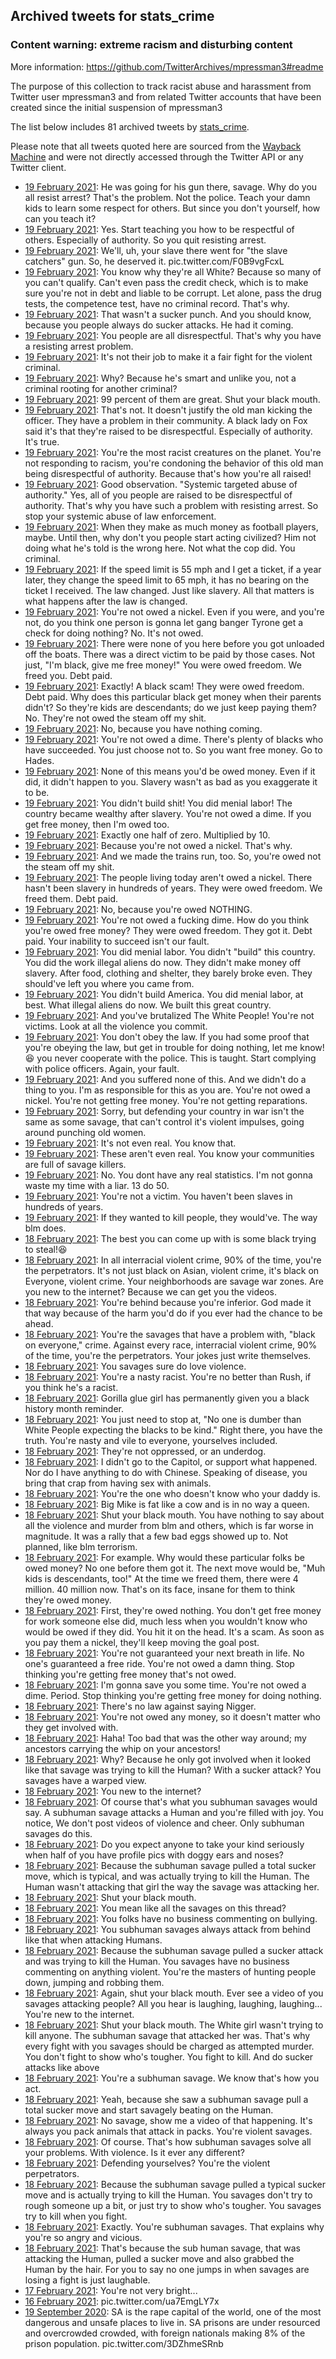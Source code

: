 ## Archived tweets for stats_crime
### Content warning: extreme racism and disturbing content
More information: https://github.com/TwitterArchives/mpressman3#readme

The purpose of this collection to track racist abuse and harassment from Twitter user mpressman3 and from related Twitter accounts that have been created since the initial suspension of mpressman3

The list below includes 81 archived tweets by
[stats_crime](https://twitter.com/stats_crime).



Please note that all tweets quoted here are sourced from the
[Wayback Machine](https://web.archive.org) and were not directly accessed through the Twitter API or
any Twitter client.



* [19 February 2021](https://web.archive.org/web/20210219123816/https://twitter.com/stats_crime/status/1362743223106609161): He was going for his gun there, savage. Why do you all resist arrest? That's the problem. Not the police. Teach your damn kids to learn some respect for others. But since you don't yourself, how can you teach it?
* [19 February 2021](https://web.archive.org/web/20210219123822/https://twitter.com/stats_crime/status/1362742757119426563): Yes. Start teaching you how to be respectful of others. Especially of authority. So you quit resisting arrest.
* [19 February 2021](https://web.archive.org/web/20210219123531/https://twitter.com/stats_crime/status/1362742476319186944): We'll, uh, your slave there went for "the slave catchers" gun. So, he deserved it. pic.twitter.com/F0B9vgFcxL
* [19 February 2021](https://web.archive.org/web/20210219123728/https://twitter.com/stats_crime/status/1362742233158606855): You know why they're all White? Because so many of you can't qualify. Can't even pass the credit check, which is to make sure you're not in debt and liable to be corrupt. Let alone, pass the drug tests, the competence test, have no criminal record. That's why.
* [19 February 2021](https://web.archive.org/web/20210219123108/https://twitter.com/stats_crime/status/1362741456616779781): That wasn't a sucker punch. And you should know, because you people always do sucker attacks. He had it coming.
* [19 February 2021](https://web.archive.org/web/20210219122900/https://twitter.com/stats_crime/status/1362740815030853633): You people are all disrespectful. That's why you have a resisting arrest problem.
* [19 February 2021](https://web.archive.org/web/20210219122716/https://twitter.com/stats_crime/status/1362740510360809476): It's not their job to make it a fair fight for the violent criminal.
* [19 February 2021](https://web.archive.org/web/20210219122704/https://twitter.com/stats_crime/status/1362740241191346180): Why? Because he's smart and unlike you, not a criminal rooting for another criminal?
* [19 February 2021](https://web.archive.org/web/20210219123223/https://twitter.com/stats_crime/status/1362740042410692610): 99 percent of them are great. Shut your black mouth.
* [19 February 2021](https://web.archive.org/web/20210219122639/https://twitter.com/stats_crime/status/1362739763611074561): That's not. It doesn't justify the old man kicking the officer. They have a problem in their community. A black lady on Fox said it's that they're raised to be disrespectful. Especially of authority. It's true.
* [19 February 2021](https://web.archive.org/web/20210219122452/https://twitter.com/stats_crime/status/1362739367316516864): You're the most racist creatures on the planet. You're not responding to racism, you're condoning the behavior of this old man being disrespectful of authority. Because that's how you're all raised!
* [19 February 2021](https://web.archive.org/web/20210219122201/https://twitter.com/stats_crime/status/1362738883016933376): Good observation. "Systemic targeted abuse of authority." Yes, all of you people are raised to be disrespectful of authority. That's why you have such a problem with resisting arrest. So stop your systemic abuse of law enforcement.
* [19 February 2021](https://web.archive.org/web/20210219121755/https://twitter.com/stats_crime/status/1362738082685083655): When they make as much money as football players, maybe. Until then, why don't you people start acting civilized? Him not doing what he's told is the wrong here. Not what the cop did. You criminal.
* [19 February 2021](https://web.archive.org/web/20210219121355/https://twitter.com/stats_crime/status/1362737080913248257): If the speed limit is 55 mph and I get a ticket, if a year later, they change the speed limit to 65 mph, it has no bearing on the ticket I received. The law changed. Just like slavery. All that matters is what happens after the law is changed.
* [19 February 2021](https://web.archive.org/web/20210219121155/https://twitter.com/stats_crime/status/1362736156526452742): You're not owed a nickel. Even if you were, and you're not, do you think one person is gonna let gang banger Tyrone get a check for doing nothing? No. It's not owed.
* [19 February 2021](https://web.archive.org/web/20210219120147/https://twitter.com/stats_crime/status/1362733777747861507): There were none of you here before you got unloaded off the boats. There was a direct victim to be paid by those cases. Not just, "I'm black, give me free money!" You were owed freedom. We freed you. Debt paid.
* [19 February 2021](https://web.archive.org/web/20210219115829/https://twitter.com/stats_crime/status/1362732992377090048): Exactly! A black scam! They were owed freedom. Debt paid. Why does this particular black get money when their parents didn't? So they're kids are descendants; do we just keep paying them? No. They're not owed the steam off my shit.
* [19 February 2021](https://web.archive.org/web/20210219115452/https://twitter.com/stats_crime/status/1362732324832575488): No, because you have nothing coming.
* [19 February 2021](https://web.archive.org/web/20210219115506/https://twitter.com/stats_crime/status/1362732179743264771): You're not owed a dime. There's plenty of blacks who have succeeded. You just choose not to. So you want free money. Go to Hades.
* [19 February 2021](https://web.archive.org/web/20210219115240/https://twitter.com/stats_crime/status/1362731787001212928): None of this means you'd be owed money. Even if it did, it didn't happen to you. Slavery wasn't as bad as you exaggerate it to be.
* [19 February 2021](https://web.archive.org/web/20210219115058/https://twitter.com/stats_crime/status/1362731281948303364): You didn't build shit! You did menial labor! The country became wealthy after slavery. You're not owed a dime. If you get free money, then I'm owed too.
* [19 February 2021](https://web.archive.org/web/20210219115015/https://twitter.com/stats_crime/status/1362730827923226625): Exactly one half of zero. Multiplied by 10.
* [19 February 2021](https://web.archive.org/web/20210219114817/https://twitter.com/stats_crime/status/1362730633106255873): Because you're not owed a nickel. That's why.
* [19 February 2021](https://web.archive.org/web/20210219114724/https://twitter.com/stats_crime/status/1362730338703859713): And we made the trains run, too. So, you're owed not the steam off my shit.
* [19 February 2021](https://web.archive.org/web/20210219114558/https://twitter.com/stats_crime/status/1362730077625188355): The people living today aren't owed a nickel. There hasn't been slavery in hundreds of years. They were owed freedom. We freed them. Debt paid.
* [19 February 2021](https://web.archive.org/web/20210219114335/https://twitter.com/stats_crime/status/1362729467911806977): No, because you're owed NOTHING.
* [19 February 2021](https://web.archive.org/web/20210219114308/https://twitter.com/stats_crime/status/1362729337603129344): You're not owed a fucking dime. How do you think you're owed free money? They were owed freedom. They got it. Debt paid. Your inability to succeed isn't our fault.
* [19 February 2021](https://web.archive.org/web/20210219113958/https://twitter.com/stats_crime/status/1362728511677595650): You did menial labor. You didn't "build" this country. You did the work illegal aliens do now. They didn't make money off slavery. After food, clothing and shelter, they barely broke even. They should've left you where you came from.
* [19 February 2021](https://web.archive.org/web/20210219113717/https://twitter.com/stats_crime/status/1362727864425205760): You didn't build America. You did menial labor, at best. What illegal aliens do now. We built this great country.
* [19 February 2021](https://web.archive.org/web/20210219113455/https://twitter.com/stats_crime/status/1362727336412643331): And you've brutalized The White People! You're not victims. Look at all the violence you commit.
* [19 February 2021](https://web.archive.org/web/20210219113345/https://twitter.com/stats_crime/status/1362726899802398722): You don't obey the law. If you had some proof that you're obeying the law, but get in trouble for doing nothing, let me know!😆 you never cooperate with the police. This is taught. Start complying with police officers. Again, your fault.
* [19 February 2021](https://web.archive.org/web/20210219113107/https://twitter.com/stats_crime/status/1362726308854325249): And you suffered none of this. And we didn't do a thing to you. I'm as responsible for this as you are. You're not owed a nickel. You're not getting free money. You're not getting reparations.
* [19 February 2021](https://web.archive.org/web/20210219055752/https://twitter.com/stats_crime/status/1362642512184229889): Sorry, but defending your country in war isn't the same as some savage,  that can't control it's violent impulses, going around punching old women.
* [19 February 2021](https://web.archive.org/web/20210219055637/https://twitter.com/stats_crime/status/1362642173255114752): It's not even real. You know that.
* [19 February 2021](https://web.archive.org/web/20210219055619/https://twitter.com/stats_crime/status/1362642054250172417): These aren't even real. You know your communities are full of savage killers.
* [19 February 2021](https://web.archive.org/web/20210219055456/https://twitter.com/stats_crime/status/1362641761294819328): No. You dont have any real statistics. I'm not gonna waste my time with a liar. 13 do 50.
* [19 February 2021](https://web.archive.org/web/20210219055357/https://twitter.com/stats_crime/status/1362641499024932865): You're not a victim. You haven't been slaves in hundreds of years.
* [19 February 2021](https://web.archive.org/web/20210219055304/https://twitter.com/stats_crime/status/1362641276055801856): If they wanted to kill people, they would've. The way blm does.
* [18 February 2021](https://web.archive.org/web/20210219075643/https://twitter.com/stats_crime/status/1362309982855843840): The best you can come up with is some black trying to steal!😆
* [18 February 2021](https://web.archive.org/web/20210219075528/https://twitter.com/stats_crime/status/1362309695072067584): In all interracial violent crime, 90% of the time, you're the perpetrators. It's not just black on Asian, violent crime, it's black on Everyone, violent crime. Your neighborhoods are savage war zones. Are you new to the internet? Because we can get you the videos.
* [18 February 2021](https://web.archive.org/web/20210219075221/https://twitter.com/stats_crime/status/1362308863479930881): You're behind because you're inferior. God made it that way because of the harm you'd do if you ever had the chance to be ahead.
* [18 February 2021](https://web.archive.org/web/20210219075107/https://twitter.com/stats_crime/status/1362308539503550465): You're the savages that have a problem with, "black on everyone," crime. Against every race, interracial violent crime, 90% of the time, you're the perpetrators. Your jokes just write themselves.
* [18 February 2021](https://web.archive.org/web/20210219074912/https://twitter.com/stats_crime/status/1362308077639368705): You savages sure do love violence.
* [18 February 2021](https://web.archive.org/web/20210219074627/https://twitter.com/stats_crime/status/1362307390348099584): You're a nasty racist. You're no better than Rush, if you think he's a racist.
* [18 February 2021](https://web.archive.org/web/20210219074538/https://twitter.com/stats_crime/status/1362307116657164289): Gorilla glue girl has permanently given you a black history month reminder.
* [18 February 2021](https://web.archive.org/web/20210219074243/https://twitter.com/stats_crime/status/1362306456792539139): You just need to stop at, "No one is dumber than White People expecting the blacks to be kind." Right there, you have the truth. You're nasty and vile to everyone, yourselves included.
* [18 February 2021](https://web.archive.org/web/20210219073503/https://twitter.com/stats_crime/status/1362304547981578240): They're not oppressed, or an underdog.
* [18 February 2021](https://web.archive.org/web/20210219073407/https://twitter.com/stats_crime/status/1362304284759572481): I didn't go to the Capitol, or support what happened. Nor do I have anything to do with Chinese. Speaking of disease, you bring that crap from having sex with animals.
* [18 February 2021](https://web.archive.org/web/20210219073215/https://twitter.com/stats_crime/status/1362303812116054018): You're the one who doesn't know who your daddy is.
* [18 February 2021](https://web.archive.org/web/20210219033316/https://twitter.com/stats_crime/status/1362243195069988865): Big Mike is fat like a cow and is in no way a queen.
* [18 February 2021](https://web.archive.org/web/20210219033118/https://twitter.com/stats_crime/status/1362242992233414657): Shut your black mouth. You have nothing to say about all the violence and murder from blm and others, which is far worse in magnitude. It was a rally that a few bad eggs showed up to. Not planned, like blm terrorism.
* [18 February 2021](https://web.archive.org/web/20210219032720/https://twitter.com/stats_crime/status/1362242190517432320): For example. Why would these particular folks be owed money? No one before them got it. The next move would be, "Muh kids is descendants, too!" At the time we freed them, there were 4 million. 40 million now. That's on its face, insane for them to think they're owed money.
* [18 February 2021](https://web.archive.org/web/20210219032440/https://twitter.com/stats_crime/status/1362241444287815681): First, they're owed nothing. You don't get free money for work someone else did, much less when you wouldn't know who would be owed if they did. You hit it on the head. It's a scam. As soon as you pay them a nickel, they'll keep moving the goal post.
* [18 February 2021](https://web.archive.org/web/20210219032140/https://twitter.com/stats_crime/status/1362240654353592325): You're not guaranteed your next breath in life. No one's guaranteed a free ride. You're not owed a damn thing. Stop thinking you're getting free money that's not owed.
* [18 February 2021](https://web.archive.org/web/20210219032028/https://twitter.com/stats_crime/status/1362240173627617294): I'm gonna save you some time. You're not owed a dime. Period. Stop thinking you're getting free money for doing nothing.
* [18 February 2021](https://web.archive.org/web/20210219031905/https://twitter.com/stats_crime/status/1362239907540918274): There's no law against saying Nigger.
* [18 February 2021](https://web.archive.org/web/20210219031920/https://twitter.com/stats_crime/status/1362239579227643905): You're not owed any money, so it doesn't matter who they get involved with.
* [18 February 2021](https://web.archive.org/web/20210219031634/https://twitter.com/stats_crime/status/1362238954762862592): Haha! Too bad that was the other way around; my ancestors carrying the whip on your ancestors!
* [18 February 2021](https://web.archive.org/web/20210219031408/https://twitter.com/stats_crime/status/1362238540998995968): Why? Because he only got involved when it looked like that savage was trying to kill the Human? With a sucker attack? You savages have a warped view.
* [18 February 2021](https://web.archive.org/web/20210219031238/https://twitter.com/stats_crime/status/1362238148282101760): You new to the internet?
* [18 February 2021](https://web.archive.org/web/20210219031825/https://twitter.com/stats_crime/status/1362238037187588098): Of course that's what you subhuman savages would say. A subhuman savage attacks a Human and you're filled with joy. You notice, We don't post videos of violence and cheer. Only subhuman savages do this.
* [18 February 2021](https://web.archive.org/web/20210219031052/https://twitter.com/stats_crime/status/1362237311619072001): Do you expect anyone to take your kind seriously when half of you have profile pics with doggy ears and noses?
* [18 February 2021](https://web.archive.org/web/20210219031406/https://twitter.com/stats_crime/status/1362236956583882753): Because the subhuman savage pulled a total sucker move, which is typical, and was actually trying to kill the Human. The Human wasn't attacking that girl the way the savage was attacking her.
* [18 February 2021](https://web.archive.org/web/20210219031442/https://twitter.com/stats_crime/status/1362236529603674114): Shut your black mouth.
* [18 February 2021](https://web.archive.org/web/20210218030330/https://twitter.com/stats_crime/status/1362236209586708482): You mean like all the savages on this thread?
* [18 February 2021](https://web.archive.org/web/20210218030317/https://twitter.com/stats_crime/status/1362236056242950147): You folks have no business commenting on bullying.
* [18 February 2021](https://web.archive.org/web/20210218030219/https://twitter.com/stats_crime/status/1362235809886257152): You subhuman savages always attack from behind like that when attacking Humans.
* [18 February 2021](https://web.archive.org/web/20210218030101/https://twitter.com/stats_crime/status/1362235610820448258): Because the subhuman savage pulled a sucker attack and was trying to kill the Human. You savages have no business commenting on anything violent. You're the masters of hunting people down, jumping and robbing them.
* [18 February 2021](https://web.archive.org/web/20210218025917/https://twitter.com/stats_crime/status/1362235158561177603): Again, shut your black mouth. Ever see a video of you savages attacking people? All you hear is laughing, laughing, laughing... You're new to the internet.
* [18 February 2021](https://web.archive.org/web/20210218025802/https://twitter.com/stats_crime/status/1362234814213074944): Shut your black mouth. The White girl wasn't trying to kill anyone. The subhuman savage that attacked her was. That's why every fight with you savages should be charged as attempted murder. You don't fight to show who's tougher. You fight to kill. And do sucker attacks like above
* [18 February 2021](https://web.archive.org/web/20210219055752/https://twitter.com/stats_crime/status/1362642512184229889): You're a subhuman savage. We know that's how you act.
* [18 February 2021](https://web.archive.org/web/20210218025339/https://twitter.com/stats_crime/status/1362233731977723905): Yeah, because she saw a subhuman savage pull a total sucker move and start savagely beating on the Human.
* [18 February 2021](https://web.archive.org/web/20210218025148/https://twitter.com/stats_crime/status/1362233234495582210): No savage, show me a video of that happening. It's always you pack animals that attack in packs. You're violent savages.
* [18 February 2021](https://web.archive.org/web/20210218025033/https://twitter.com/stats_crime/status/1362232952973852673): Of course. That's how subhuman savages solve all your problems. With violence. Is it ever any different?
* [18 February 2021](https://web.archive.org/web/20210218024956/https://twitter.com/stats_crime/status/1362232704654340098): Defending yourselves? You're the violent perpetrators.
* [18 February 2021](https://web.archive.org/web/20210218024857/https://twitter.com/stats_crime/status/1362232512722919425): Because the subhuman savage pulled a typical sucker move and is actually trying to kill the Human. You savages don't try to rough someone up a bit, or just try to show who's tougher. You savages try to kill when you fight.
* [18 February 2021](https://web.archive.org/web/20210218024619/https://twitter.com/stats_crime/status/1362231897695391746): Exactly. You're subhuman savages. That explains why you're so angry and vicious.
* [18 February 2021](https://web.archive.org/web/20210218024509/https://twitter.com/stats_crime/status/1362231543062810629): That's because the sub human savage, that was attacking the Human, pulled a sucker move and also grabbed the Human by the hair. For you to say no one jumps in when savages are losing a fight is just laughable.
* [17 February 2021](https://web.archive.org/web/20210217050514/https://twitter.com/stats_crime/status/1361904485870747650): You're not very bright...
* [16 February 2021](https://web.archive.org/web/20210216052422/https://twitter.com/stats_crime/status/1361546872159100928): pic.twitter.com/ua7EmgLY7x
* [19 September 2020](https://web.archive.org/web/20200919204622/https://twitter.com/stats_crime/status/1307420701134118916): SA is the rape capital of the world, one of the most dangerous and unsafe places to live in. SA prisons are under resourced and overcrowded crowded, with foreign nationals making 8% of the prison population. pic.twitter.com/3DZhmeSRnb
